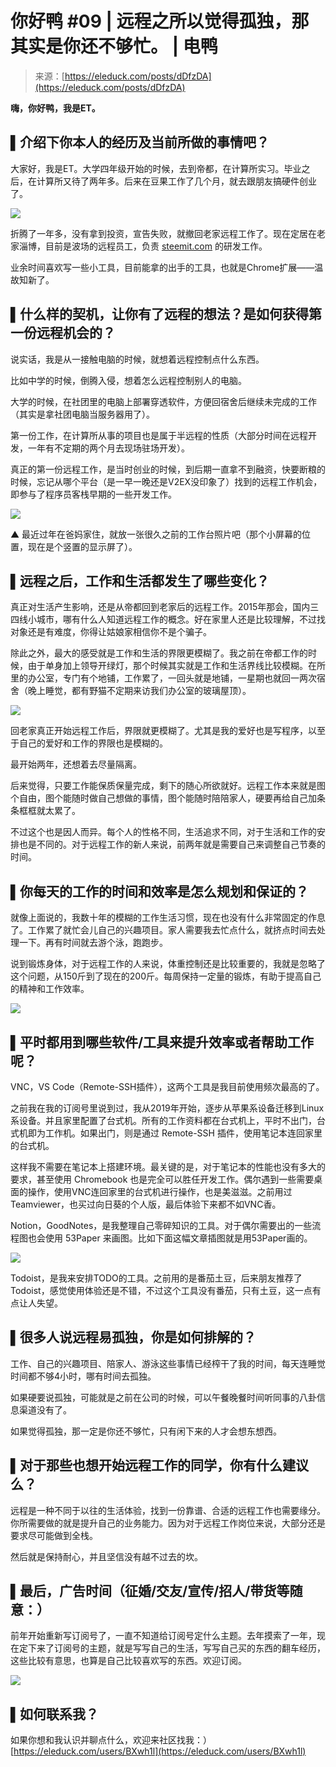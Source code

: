 <!--yml
category: 访谈
date: 2022-06-28 10:41:49
-->

# 你好鸭 #09 | 远程之所以觉得孤独，那其实是你还不够忙。 | 电鸭

> 来源：[https://eleduck.com/posts/dDfzDA](https://eleduck.com/posts/dDfzDA)

**嗨，你好鸭，我是ET。**

## ▌介绍下你本人的经历及当前所做的事情吧？

大家好，我是ET。大学四年级开始的时候，去到帝都，在计算所实习。毕业之后，在计算所又待了两年多。后来在豆果工作了几个月，就去跟朋友搞硬件创业了。

[![](img/9d1dc232df7aab747d68f1aab53e6ae8.png)](https://duckfiles.oss-cn-qingdao.aliyuncs.com/eleduck/image/42b03e85-8b46-4e33-94ec-c6320376e2a6.png)

折腾了一年多，没有拿到投资，宣告失败，就撤回老家远程工作了。现在定居在老家淄博，目前是波场的远程员工，负责 [steemit.com](http://steemit.com) 的研发工作。

业余时间喜欢写一些小工具，目前能拿的出手的工具，也就是Chrome扩展——温故知新了。

## ▌什么样的契机，让你有了远程的想法？是如何获得第一份远程机会的？

说实话，我是从一接触电脑的时候，就想着远程控制点什么东西。

比如中学的时候，倒腾入侵，想着怎么远程控制别人的电脑。

大学的时候，在社团里的电脑上部署穿透软件，方便回宿舍后继续未完成的工作（其实是拿社团电脑当服务器用了）。

第一份工作，在计算所从事的项目也是属于半远程的性质（大部分时间在远程开发，一年有不定期的两个月去现场驻场开发）。

真正的第一份远程工作，是当时创业的时候，到后期一直拿不到融资，快要断粮的时候，忘记从哪个平台（是一早一晚还是V2EX没印象了）找到的远程工作机会，即参与了程序员客栈早期的一些开发工作。

[![](img/fd4507e26359578f4e7a23bf9646994c.png)](https://duckfiles.oss-cn-qingdao.aliyuncs.com/eleduck/image/142363c6-1e0b-4928-9261-46670899ab56.png)

▲ 最近过年在爸妈家住，就放一张很久之前的工作台照片吧（那个小屏幕的位置，现在是个竖置的显示屏了）。

## ▌远程之后，工作和生活都发生了哪些变化？

真正对生活产生影响，还是从帝都回到老家后的远程工作。2015年那会，国内三四线小城市，哪有什么人知道远程工作的概念。好在家里人还是比较理解，不过找对象还是有难度，你得让姑娘家相信你不是个骗子。

除此之外，最大的感受就是工作和生活的界限更模糊了。我之前在帝都工作的时候，由于单身加上领导开绿灯，那个时候其实就是工作和生活界线比较模糊。在所里的办公室，专门有个地铺，工作累了，一回头就是地铺，一星期也就回一两次宿舍（晚上睡觉，都有野猫不定期来访我们办公室的玻璃屋顶）。

[![](img/87b0bb9b563c7a4343da70a7c9fc73e8.png)](https://duckfiles.oss-cn-qingdao.aliyuncs.com/eleduck/image/721c76aa-bc76-4c89-a6e3-83997dfc5103.png)

回老家真正开始远程工作后，界限就更模糊了。尤其是我的爱好也是写程序，以至于自己的爱好和工作的界限也是模糊的。

最开始两年，还想着去尽量隔离。

后来觉得，只要工作能保质保量完成，剩下的随心所欲就好。远程工作本来就是图个自由，图个能随时做自己想做的事情，图个能随时陪陪家人，硬要再给自己加条条框框就太累了。

不过这个也是因人而异。每个人的性格不同，生活追求不同，对于生活和工作的安排也是不同的。对于远程工作的新人来说，前两年就是需要自己来调整自己节奏的时间。

## ▌你每天的工作的时间和效率是怎么规划和保证的？

就像上面说的，我数十年的模糊的工作生活习惯，现在也没有什么非常固定的作息了。工作累了就忙会儿自己的兴趣项目。家人需要我去忙点什么，就挤点时间去处理一下。再有时间就去游个泳，跑跑步。

说到锻炼身体，对于远程工作的人来说，体重控制还是比较重要的，我就是忽略了这个问题，从150斤到了现在的200斤。每周保持一定量的锻炼，有助于提高自己的精神和工作效率。

[![](img/4e62e3b1578dca8ff7fd9eda8ff50bfb.png)](https://duckfiles.oss-cn-qingdao.aliyuncs.com/eleduck/image/0f07be3d-e02c-439e-8fc4-b8fa58193a11.png)

## ▌平时都用到哪些软件/工具来提升效率或者帮助工作呢？

VNC，VS Code（Remote-SSH插件），这两个工具是我目前使用频次最高的了。

之前我在我的订阅号里说到过，我从2019年开始，逐步从苹果系设备迁移到Linux系设备。并且家里配置了台式机。所有的工作资料都在台式机上，平时不出门，台式机即为工作机。如果出门，则是通过 Remote-SSH 插件，使用笔记本连回家里的台式机。

这样我不需要在笔记本上搭建环境。最关键的是，对于笔记本的性能也没有多大的要求，甚至使用 Chromebook 也是完全可以胜任开发工作。偶尔遇到一些需要桌面的操作，使用VNC连回家里的台式机进行操作，也是美滋滋。之前用过Teamviewer，也买过向日葵的个人版，最后体验下来都不如VNC香。

Notion，GoodNotes，是我整理自己零碎知识的工具。对于偶尔需要出的一些流程图也会使用 53Paper 来画图。比如下面这幅文章插图就是用53Paper画的。

[![](img/b0ab97ee479ddf4a7909f363ba51be00.png)](https://duckfiles.oss-cn-qingdao.aliyuncs.com/eleduck/image/f90d76ac-d6b1-48ed-801f-6deb715d2d7c.png)

Todoist，是我来安排TODO的工具。之前用的是番茄土豆，后来朋友推荐了 Todoist，感觉使用体验还是不错，不过这个工具没有番茄，只有土豆，这一点有点让人失望。

## ▌很多人说远程易孤独，你是如何排解的？

工作、自己的兴趣项目、陪家人、游泳这些事情已经榨干了我的时间，每天连睡觉时间都不够4小时，哪有时间去孤独。

如果硬要说孤独，可能就是之前在公司的时候，可以午餐晚餐时间听同事的八卦信息渠道没有了。

如果觉得孤独，那一定是你还不够忙，只有闲下来的人才会想东想西。

## ▌对于那些也想开始远程工作的同学，你有什么建议么？

远程是一种不同于以往的生活体验，找到一份靠谱、合适的远程工作也需要缘分。你所需要做的就是提升自己的业务能力。因为对于远程工作岗位来说，大部分还是要求尽可能做到全栈。

然后就是保持耐心，并且坚信没有越不过去的坎。

## ▌最后，广告时间（征婚/交友/宣传/招人/带货等随意：）

前年开始重新写订阅号了，一直不知道给订阅号定什么主题。去年摸索了一年，现在定下来了订阅号的主题，就是写写自己的生活，写写自己买的东西的翻车经历，这些比较有意思，也算是自己比较喜欢写的东西。欢迎订阅。

[![](img/1fd967cd993fd5fa2e1a50cc82a6dd9e.png)](https://duckfiles.oss-cn-qingdao.aliyuncs.com/eleduck/image/71e32cea-2ce6-44ce-9d9a-aa7981672276.jpeg)

## ▌如何联系我？

如果你想和我认识并聊点什么，欢迎来社区找我：）
[https://eleduck.com/users/BXwh1l](https://eleduck.com/users/BXwh1l)